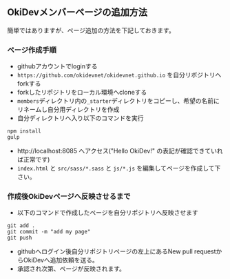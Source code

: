 ## OkiDevメンバーページの追加方法

簡単ではありますが、ページ追加の方法を下記しておきます。

### ページ作成手順

- githubアカウントでloginする
- `https://github.com/okidevnet/okidevnet.github.io` を自分リポジトリへforkする
- forkしたリポジトリをローカル環境へcloneする
- `members`ディレクトリ内の`_starter`ディレクトリをコピーし、希望の名前にリネームし自分用ディレクトリを作成
- 自分ディレクトリへ入り以下のコマンドを実行
```
npm install
gulp
```
- http://localhost:8085 へアクセス("Hello OkiDev!" の表記が確認できていれば正常です)
- `index.html` と `src/sass/*.sass` と `js/*.js` を編集してページを作成して下さい。


### 作成後OkiDevページへ反映させるまで

- 以下のコマンドで作成したページを自分リポジトリへ反映させます
```
git add .
git commit -m "add my page"
git push
```
- githubへログイン後自分リポジトリページの左上にあるNew pull requestからOkiDevへ追加依頼を送る。
- 承認され次第、ページが反映されます。
